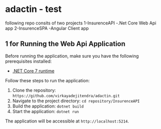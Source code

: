 # adactin - test
following repo consits of two projects
1-InsurenceAPI 
   -.Net Core Web Api app
2-InsurenceSPA
  -Angular Client app
    
## 1 for Running the Web Api Application

Before running the application, make sure you have the following prerequisites installed:

- [.NET Core 7 runtime](https://dotnet.microsoft.com/download)

Follow these steps to run the application:

1. Clone the repository: `https://github.com/virkayadejitendra/adactin.git`
2. Navigate to the project directory: `cd repository/InsurenceAPI`
3. Build the application: `dotnet build`
4. Start the application: `dotnet run`

The application will be accessible at `http://localhost:5214`.
